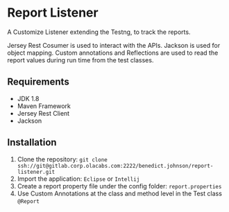 # Report Listener

A Customize Listener extending the Testng, to track the reports.

Jersey Rest Cosumer is used to interact with the APIs. Jackson is used for object mapping. Custom annotations and Reflections are used to read the report values during run time from the test classes.

## Requirements

- JDK 1.8
- Maven Framework
- Jersey Rest Client
- Jackson

## Installation

1. Clone the repository: `git clone ssh://git@gitlab.corp.olacabs.com:2222/benedict.johnson/report-listener.git`
2. Import the application: `Eclipse` or `Intellij`
3. Create a report property file under the config folder: `report.properties`
4. Use Custom Annotations at the class and method level in the Test class `@Report`

